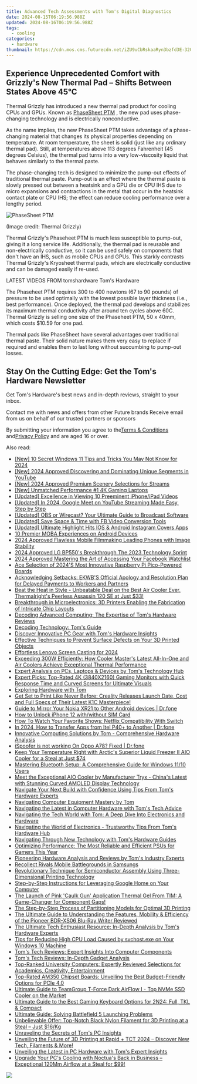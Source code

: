 ```yaml
---
title: Advanced Tech Assessments with Tom's Digital Diagnostics
date: 2024-08-15T06:19:56.988Z
updated: 2024-08-16T06:19:56.988Z
tags:
  - cooling
categories:
  - hardware
thumbnail: https://cdn.mos.cms.futurecdn.net/iZU9uCbRskaaRyn3bzfd3E-320-80.jpg
---
```


## Experience Unprecedented Comfort with Grizzly's New Thermal Pad – Shifts Between States Above 45°C

Thermal Grizzly has introduced a new thermal pad product for cooling CPUs and GPUs. Known as [PhaseSheet PTM](https://www.thermal-grizzly.com/en/phasesheet-ptm/s-tg-ps) , the new pad uses phase-changing technology and is electrically nonconductive.

 As the name implies, the new PhaseSheet PTM takes advantage of a phase-changing material that changes its physical properties depending on temperature. At room temperature, the sheet is solid (just like any ordinary thermal pad). Still, at temperatures above 113 degrees Fahrenheit (45 degrees Celsius), the thermal pad turns into a very low-viscosity liquid that behaves similarly to the thermal paste.

 The phase-changing tech is designed to minimize the pump-out effects of traditional thermal paste. Pump-out is an effect where the thermal paste is slowly pressed out between a heatsink and a GPU die or CPU IHS due to micro expansions and contractions in the metal that occur in the heatsink contact plate or CPU IHS; the effect can reduce cooling performance over a lengthy period.

![PhaseSheet PTM](https://cdn.mos.cms.futurecdn.net/8ujLTDRmTKxw7aDttNWdGJ-320-80.jpg)

 (Image credit: Thermal Grizzly)

 Thermal Grizzly's Phaseheet PTM is much less susceptible to pump-out, giving it a long service life. Additionally, the thermal pad is reusable and non-electrically conductive, so it can be used safely on components that don't have an IHS, such as mobile CPUs and GPUs. This starkly contrasts Thermal Grizzly's Kryosheet thermal pads, which are electrically conductive and can be damaged easily if re-used.

 LATEST VIDEOS FROM tomshardware Tom's Hardware

 The Phaseheet PTM requires 300 to 400 newtons (67 to 90 pounds) of pressure to be used optimally with the lowest possible layer thickness (i.e., best performance). Once deployed, the thermal pad develops and stabilizes its maximum thermal conductivity after around ten cycles above 60C. Thermal Grizzly is selling one size of the Phaseheet PTM, 50 x 40mm, which costs $10.59 for one pad.

 Thermal pads like PhaseSheet have several advantages over traditional thermal paste. Their solid nature makes them very easy to replace if required and enables them to last long without succumbing to pump-out losses.

## Stay On the Cutting Edge: Get the Tom's Hardware Newsletter

 Get Tom's Hardware's best news and in-depth reviews, straight to your inbox.

 Contact me with news and offers from other Future brands  Receive email from us on behalf of our trusted partners or sponsors

 By submitting your information you agree to the[Terms & Conditions](https://futureplc.com/terms-conditions/) and[Privacy Policy](https://futureplc.com/privacy-policy/) and are aged 16 or over.


<ins class="adsbygoogle"
     style="display:block"
     data-ad-format="autorelaxed"
     data-ad-client="ca-pub-7571918770474297"
     data-ad-slot="1223367746"></ins>



<ins class="adsbygoogle"
     style="display:block"
     data-ad-client="ca-pub-7571918770474297"
     data-ad-slot="8358498916"
     data-ad-format="auto"
     data-full-width-responsive="true"></ins>

<span class="atpl-alsoreadstyle">Also read:</span>
<div><ul>
<li><a href="https://fox-access.techidaily.com/new-10-secret-windows-11-tips-and-tricks-you-may-not-know-for-2024/"><u>[New] 10 Secret Windows 11 Tips and Tricks You May Not Know for 2024</u></a></li>
<li><a href="https://facebook-video-share.techidaily.com/new-2024-approved-discovering-and-dominating-unique-segments-in-youtube/"><u>[New] 2024 Approved  Discovering and Dominating Unique Segments in YouTube</u></a></li>
<li><a href="https://fox-http.techidaily.com/new-2024-approved-premium-scenery-selections-for-streams/"><u>[New] 2024 Approved  Premium Scenery Selections for Streams</u></a></li>
<li><a href="https://article-posts.techidaily.com/new-unmatched-performance-1-4k-gaming-laptops/"><u>[New] Unmatched Performance  #1 4K Gaming Laptops</u></a></li>
<li><a href="https://article-tips.techidaily.com/updated-excellence-in-viewing-10-preeminent-iphoneipad-videos/"><u>[Updated] Excellence in Viewing  10 Preeminent iPhone/iPad Videos</u></a></li>
<li><a href="https://eaxpv-info.techidaily.com/updated-in-2024-google-meet-on-youtube-streaming-made-easy-step-by-step/"><u>[Updated] In 2024, Google Meet on YouTube  Streaming Made Easy, Step by Step</u></a></li>
<li><a href="https://extra-approaches.techidaily.com/updated-obs-or-wirecast-your-ultimate-guide-to-broadcast-software/"><u>[Updated] OBS or Wirecast? Your Ultimate Guide to Broadcast Software</u></a></li>
<li><a href="https://facebook-video-files.techidaily.com/updated-save-space-and-time-with-fb-video-conversion-tools/"><u>[Updated] Save Space & Time with FB Video Conversion Tools</u></a></li>
<li><a href="https://instagram-clips.techidaily.com/updated-ultimate-highlight-hits-ios-and-android-instagram-covers-apps/"><u>[Updated] Ultimate Highlight Hits  IOS & Android Instagram Covers Apps</u></a></li>
<li><a href="https://desktop-recording.techidaily.com/10-premier-moba-experiences-on-android-devices/"><u>10 Premier MOBA Experiences on Android Devices</u></a></li>
<li><a href="https://some-techniques.techidaily.com/2024-approved-flawless-mobile-filmmaking-leading-phones-with-image-stability/"><u>2024 Approved  Flawless Mobile Filmmaking  Leading Phones with Image Stability</u></a></li>
<li><a href="https://extra-support.techidaily.com/2024-approved-lg-bp550s-breakthrough-the-2023-technology-sprint/"><u>2024 Approved  LG BP550's Breakthrough  The 2023 Technology Sprint</u></a></li>
<li><a href="https://facebook-video-content.techidaily.com/2024-approved-mastering-the-art-of-accessing-your-facebook-watchlist/"><u>2024 Approved  Mastering the Art of Accessing Your Facebook Watchlist</u></a></li>
<li><a href="https://hardware-tips.techidaily.com/ace-selection-of-2024s-most-innovative-raspberry-pi-pico-powered-boards/"><u>Ace Selection of 2024'S Most Innovative Raspberry Pi Pico-Powered Boards</u></a></li>
<li><a href="https://hardware-tips.techidaily.com/acknowledging-setbacks-ekwbs-official-apology-and-resolution-plan-for-delayed-payments-to-workers-and-partners/"><u>Acknowledging Setbacks: EKWB'S Official Apology and Resolution Plan for Delayed Payments to Workers and Partners</u></a></li>
<li><a href="https://hardware-tips.techidaily.com/beat-the-heat-in-style-unbeatable-deal-on-the-best-air-cooler-ever-thermalrights-peerless-assassin-120-se-at-just-33/"><u>Beat the Heat in Style - Unbeatable Deal on the Best Air Cooler Ever, Thermalright's Peerless Assassin 120 SE at Just $33!</u></a></li>
<li><a href="https://hardware-tips.techidaily.com/breakthrough-in-microelectronics-3d-printers-enabling-the-fabrication-of-intricate-chip-layouts/"><u>Breakthrough in Microelectronics: 3D Printers Enabling the Fabrication of Intricate Chip Layouts</u></a></li>
<li><a href="https://hardware-tips.techidaily.com/decoding-advanced-computing-the-expertise-of-toms-hardware-reviews/"><u>Decoding Advanced Computing: The Expertise of Tom's Hardware Reviews</u></a></li>
<li><a href="https://hardware-tips.techidaily.com/decoding-technology-toms-guide/"><u>Decoding Technology: Tom's Guide</u></a></li>
<li><a href="https://hardware-tips.techidaily.com/discover-innovative-pc-gear-with-toms-hardware-insights/"><u>Discover Innovative PC Gear with Tom's Hardware Insights</u></a></li>
<li><a href="https://hardware-tips.techidaily.com/effective-techniques-to-prevent-surface-defects-on-your-3d-printed-objects/"><u>Effective Techniques to Prevent Surface Defects on Your 3D Printed Objects</u></a></li>
<li><a href="https://screen-mirroring-recording.techidaily.com/effortless-lenovo-screen-casting-for-2024/"><u>Effortless Lenovo Screen Casting for 2024</u></a></li>
<li><a href="https://hardware-tips.techidaily.com/exceeding-300w-efficiently-how-cooler-masters-latest-all-in-one-and-air-coolers-achieve-exceptional-thermal-performance/"><u>Exceeding 300W Efficiently: How Cooler Master's Latest All-In-One and Air Coolers Achieve Exceptional Thermal Performance</u></a></li>
<li><a href="https://hardware-tips.techidaily.com/expert-analysis-on-pcs-laptops-and-devices-by-toms-technology-hub/"><u>Expert Analysis on PCs, Laptops & Devices by Tom's Technology Hub</u></a></li>
<li><a href="https://hardware-tips.techidaily.com/expert-picks-top-rated-4k-3840x2160-gaming-monitors-with-quick-response-time-and-curved-screens-for-ultimate-visuals/"><u>Expert Picks: Top-Rated 4K (3840X2160) Gaming Monitors with Quick Response Time and Curved Screens for Ultimate Visuals</u></a></li>
<li><a href="https://hardware-tips.techidaily.com/exploring-hardware-with-tom/"><u>Exploring Hardware with Tom</u></a></li>
<li><a href="https://hardware-tips.techidaily.com/get-set-to-print-like-never-before-creality-releases-launch-date-cost-and-full-specs-of-their-latest-k1c-masterpiece/"><u>Get Set to Print Like Never Before: Creality Releases Launch Date, Cost and Full Specs of Their Latest K1C Masterpiece!</u></a></li>
<li><a href="https://screen-mirror.techidaily.com/guide-to-mirror-your-nokia-xr21-to-other-android-devices-drfone-by-drfone-android/"><u>Guide to Mirror Your Nokia XR21 to Other Android devices | Dr.fone</u></a></li>
<li><a href="https://sim-unlock.techidaily.com/how-to-unlock-iphone-12-withwithout-sim-card-by-drfone-ios/"><u>How to Unlock iPhone 12 with/without SIM Card</u></a></li>
<li><a href="https://techno-recovery.techidaily.com/how-to-watch-your-favorite-shows-netflix-compatibility-with-switch/"><u>How To Watch Your Favorite Shows: Netflix Compatibility With Switch</u></a></li>
<li><a href="https://android-transfer.techidaily.com/in-2024-how-to-transfer-apps-from-itel-p40plus-to-another-drfone-by-drfone-transfer-from-android-transfer-from-android/"><u>In 2024, How to Transfer Apps from Itel P40+ to Another | Dr.fone</u></a></li>
<li><a href="https://hardware-tips.techidaily.com/innovative-computing-solutions-by-tom-comprehensive-hardware-analysis/"><u>Innovative Computing Solutions by Tom - Comprehensive Hardware Analysis</u></a></li>
<li><a href="https://fake-location.techidaily.com/ispoofer-is-not-working-on-oppo-a78-fixed-drfone-by-drfone-virtual-android/"><u>iSpoofer is not working On Oppo A78? Fixed | Dr.fone</u></a></li>
<li><a href="https://hardware-tips.techidaily.com/1723175724256-keep-your-temperature-right-with-arctics-superior-liquid-freezer-ii-aio-cooler-for-a-steal-at-just-74/"><u>Keep Your Temperature Right with Arctic's Superior Liquid Freezer II AIO Cooler for a Steal at Just $74</u></a></li>
<li><a href="https://common-error.techidaily.com/mastering-bluetooth-setup-a-comprehensive-guide-for-windows-1110-users/"><u>Mastering Bluetooth Setup: A Comprehensive Guide for Windows 11/10 Users</u></a></li>
<li><a href="https://hardware-tips.techidaily.com/meet-the-exceptional-aio-cooler-by-manufacturer-tryx-chinas-latest-with-stunning-curved-amoled-display-technology/"><u>Meet the Exceptional AIO Cooler by Manufacturer Tryx - China's Latest with Stunning Curved AMOLED Display Technology</u></a></li>
<li><a href="https://hardware-tips.techidaily.com/navigate-your-next-build-with-confidence-using-tips-from-toms-hardware-experts/"><u>Navigate Your Next Build with Confidence Using Tips From Tom's Hardware Experts</u></a></li>
<li><a href="https://hardware-tips.techidaily.com/navigating-computer-equipment-mastery-by-tom/"><u>Navigating Computer Equipment Mastery by Tom</u></a></li>
<li><a href="https://hardware-tips.techidaily.com/navigating-the-latest-in-computer-hardware-with-toms-tech-advice/"><u>Navigating the Latest in Computer Hardware with Tom's Tech Advice</u></a></li>
<li><a href="https://hardware-tips.techidaily.com/navigating-the-tech-world-with-tom-a-deep-dive-into-electronics-and-hardware/"><u>Navigating the Tech World with Tom: A Deep Dive Into Electronics and Hardware</u></a></li>
<li><a href="https://hardware-tips.techidaily.com/navigating-the-world-of-electronics-trustworthy-tips-from-toms-hardware-hub/"><u>Navigating the World of Electronics - Trustworthy Tips From Tom's Hardware Hub</u></a></li>
<li><a href="https://hardware-tips.techidaily.com/navigating-through-new-technology-with-toms-hardware-guides/"><u>Navigating Through New Technology with Tom's Hardware Guides</u></a></li>
<li><a href="https://hardware-tips.techidaily.com/optimizing-performance-the-most-reliable-and-efficient-psus-for-gamers-this-year/"><u>Optimizing Performance: The Most Reliable and Efficient PSUs for Gamers This Year</u></a></li>
<li><a href="https://hardware-tips.techidaily.com/pioneering-hardware-analysis-and-reviews-by-toms-industry-experts/"><u>Pioneering Hardware Analysis and Reviews by Tom's Industry Experts</u></a></li>
<li><a href="https://desktop-recording.techidaily.com/recollect-rivals-mobile-battlegrounds-in-samsungs/"><u>Recollect Rivals  Mobile Battlegrounds in Samsungs</u></a></li>
<li><a href="https://hardware-tips.techidaily.com/revolutionary-technique-for-semiconductor-assembly-using-three-dimensional-printing-technology/"><u>Revolutionary Technique for Semiconductor Assembly Using Three-Dimensional Printing Technology</u></a></li>
<li><a href="https://tech-renaissance.techidaily.com/step-by-step-instructions-for-leveraging-google-home-on-your-computer/"><u>Step-by-Step Instructions for Leveraging Google Home on Your Computer</u></a></li>
<li><a href="https://hardware-tips.techidaily.com/the-launch-of-pink-caulk-gun-application-thermal-gel-from-tim-a-game-changer-for-component-gaps/"><u>The Launch of Pink 'Caulk Gun' Application Thermal Gel From TIM: A Game-Changer for Component Gaps!</u></a></li>
<li><a href="https://hardware-tips.techidaily.com/the-step-by-step-process-of-partitioning-models-for-optimal-3d-printing/"><u>The Step-by-Step Process of Partitioning Models for Optimal 3D Printing</u></a></li>
<li><a href="https://buynow-tips.techidaily.com/the-ultimate-guide-to-understanding-the-features-mobility-and-efficiency-of-the-pioneer-bdr-xs06-blu-ray-writer-reviewed/"><u>The Ultimate Guide to Understanding the Features, Mobility & Efficiency of the Pioneer BDR-XS06 Blu-Ray Writer Reviewed</u></a></li>
<li><a href="https://hardware-tips.techidaily.com/the-ultimate-tech-enthusiast-resource-in-depth-analysis-by-toms-hardware-experts/"><u>The Ultimate Tech Enthusiast Resource: In-Depth Analysis by Tom's Hardware Experts</u></a></li>
<li><a href="https://common-error.techidaily.com/tips-for-reducing-high-cpu-load-caused-by-svchostexe-on-your-windows-10-machine/"><u>Tips for Reducing High CPU Load Caused by svchost.exe on Your Windows 10 Machine</u></a></li>
<li><a href="https://hardware-tips.techidaily.com/toms-tech-reviews-expert-insights-into-computer-components/"><u>Tom's Tech Reviews: Expert Insights Into Computer Components</u></a></li>
<li><a href="https://hardware-tips.techidaily.com/toms-tech-reviews-in-depth-gadget-analysis/"><u>Tom's Tech Reviews: In-Depth Gadget Analysis</u></a></li>
<li><a href="https://hardware-tips.techidaily.com/top-ranked-university-computers-expertly-reviewed-selections-for-academics-creativity-entertainment/"><u>Top-Ranked University Computers: Expertly Reviewed Selections for Academics, Creativity, Entertainment</u></a></li>
<li><a href="https://hardware-tips.techidaily.com/top-rated-am350-chipset-boards-unveiling-the-best-budget-friendly-options-for-pcie-40/"><u>Top-Rated AM350 Chipset Boards: Unveiling the Best Budget-Friendly Options for PCIe 4.0</u></a></li>
<li><a href="https://hardware-tips.techidaily.com/ultimate-guide-to-teamgroup-t-force-dark-airflow-i-top-nvme-ssd-cooler-on-the-market/"><u>Ultimate Guide to TeamGroup T-Force Dark AirFlow I - Top NVMe SSD Cooler on the Market</u></a></li>
<li><a href="https://hardware-tips.techidaily.com/ultimate-guide-to-the-best-gaming-keyboard-options-for-2n24-full-tkl-and-compact/"><u>Ultimate Guide to the Best Gaming Keyboard Options for 2N24: Full, TKL & Compact</u></a></li>
<li><a href="https://program-issues.techidaily.com/ultimate-guide-solving-battlefield-5-launching-problems/"><u>Ultimate Guide: Solving Battlefield 5 Launching Problems</u></a></li>
<li><a href="https://hardware-tips.techidaily.com/unbelievable-offer-top-notch-black-nylon-filament-for-3d-printing-at-a-steal-just-16kg/"><u>Unbelievable Offer: Top-Notch Black Nylon Filament for 3D Printing at a Steal – Just $16/Kg</u></a></li>
<li><a href="https://hardware-tips.techidaily.com/unraveling-the-secrets-of-toms-pc-insights/"><u>Unraveling the Secrets of Tom's PC Insights</u></a></li>
<li><a href="https://hardware-tips.techidaily.com/unveiling-the-future-of-3d-printing-at-rapid-plus-tct-2024-discover-new-tech-filaments-and-more/"><u>Unveiling the Future of 3D Printing at Rapid + TCT 2024 – Discover New Tech, Filaments & More!</u></a></li>
<li><a href="https://hardware-tips.techidaily.com/unveiling-the-latest-in-pc-hardware-with-toms-expert-insights/"><u>Unveiling the Latest in PC Hardware with Tom's Expert Insights</u></a></li>
<li><a href="https://hardware-tips.techidaily.com/upgrade-your-pcs-cooling-with-noctuas-back-in-business-exceptional-120mm-airflow-at-a-steal-for-99/"><u>Upgrade Your PC's Cooling with Noctua's Back in Business – Exceptional 120Mm Airflow at a Steal for $99!</u></a></li>
</ul></div>

<!-- affiliate ads begin -->
<a href="https://shop.systoolsgroup.com/affiliate.php?ACCOUNT=SYSTOOBY&AFFILIATE=108875&PATH=https%3A%2F%2Fwww.systoolsgroup.com%3FAFFILIATE%3D108875%26RESOURCE%3D%2BSysTools%2BOutlook%2BRecovery"><img src="https://www.systoolsgroup.com/box/outlook-recovery.png" border="0"></a>
<!-- affiliate ads end -->